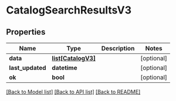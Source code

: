 # CatalogSearchResultsV3

## Properties
Name | Type | Description | Notes
------------ | ------------- | ------------- | -------------
**data** | [**list[CatalogV3]**](CatalogV3.md) |  | [optional] 
**last_updated** | **datetime** |  | [optional] 
**ok** | **bool** |  | [optional] 

[[Back to Model list]](../README.md#documentation-for-models) [[Back to API list]](../README.md#documentation-for-api-endpoints) [[Back to README]](../README.md)


